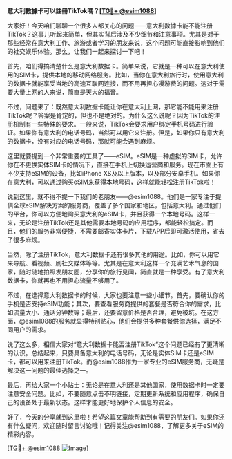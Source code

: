 **意大利數據卡可以註冊TikTok嗎？[[TG💪+ @esim1088](https://t.me/s/esim1088)]**

大家好！今天咱们聊聊一个很多人都关心的问题——意大利數據卡能不能注册TikTok？这事儿听起来简单，但其实背后涉及不少细节和注意事项。尤其是对于那些经常在意大利工作、旅游或者学习的朋友来说，这个问题可能直接影响到他们的社交娱乐体验。那么，让我们一起来探讨一下吧！

首先，咱们得搞清楚什么是意大利数据卡。简单来说，它就是一种可以在意大利使用的SIM卡，提供本地的移动网络服务。比如，当你在意大利旅行时，使用意大利的数据卡就能享受当地的高速互联网连接，而不用再担心漫游费的问题。这对于需要大量上网的人来说，简直是天大的福音。

不过，问题来了：既然意大利数据卡能让你在意大利上网，那它能不能用来注册TikTok呢？答案是肯定的，但也不是绝对的。为什么这么说呢？因为TikTok的注册机制有一些特殊的要求。一般来说，TikTok会要求用户绑定手机号码进行验证。如果你有意大利的电话号码，当然可以用它来注册。但是，如果你只有意大利的数据卡，没有对应的电话号码，那就可能会遇到麻烦。

这里就要提到一个非常重要的工具了——eSIM。eSIM是一种虚拟的SIM卡，允许你在不更换实体SIM卡的情况下，直接在手机上切换运营商和服务。现在市面上有不少支持eSIM的设备，比如iPhone XS及以上版本，以及部分安卓手机。如果你在意大利，可以通过购买eSIM来获得本地号码，这样就能轻松注册TikTok啦！

说到这里，就不得不提一下我们的老朋友——@esim1088。他们是一家专注于提供全球eSIM解决方案的服务商，覆盖了多个国家和地区，包括意大利。通过他们的平台，你可以方便地购买意大利的eSIM卡，并且获得一个本地号码。这样一来，无论是注册TikTok还是其他需要本地号码的应用程序，都能轻松搞定。而且，他们的服务非常便捷，不需要邮寄实体卡片，下载APP后即可激活使用，省去了很多麻烦。

当然，除了注册TikTok，意大利数据卡还有很多其他的用途。比如，你可以用它来导航、看视频、刷社交媒体等等。尤其是在意大利这样一个充满艺术气息的国家，随时随地拍照发朋友圈，分享你的旅行见闻，简直就是一种享受。有了意大利数据卡，你就再也不用担心流量不够用了。

不过，在选择意大利数据卡的时候，大家也要注意一些小细节。首先，要确认你的手机是否支持eSIM功能；其次，要查看服务商提供的套餐是否符合你的需求，比如流量大小、通话分钟数等；最后，还要留意价格是否合理，避免被坑。在这方面，@esim1088的服务就显得特别贴心，他们会提供多种套餐供你选择，满足不同用户的需求。

说了这么多，相信大家对“意大利数据卡能否注册TikTok”这个问题已经有了更清晰的认识。总结起来，只要具备意大利的电话号码，无论是实体SIM卡还是eSIM卡，都可以用来注册TikTok。而@esim1088作为一家专业的eSIM服务商，无疑是解决这一问题的最佳选择之一。

最后，再给大家一个小贴士：无论是在意大利还是其他国家，使用数据卡时一定要注意安全问题。比如，不要随意点击不明链接，定期更新系统和应用程序，确保自己的设备处于最新状态。这样才能更好地保护个人信息的安全。

好了，今天的分享就到这里啦！希望这篇文章能帮助到有需要的朋友们。如果你还有什么疑问，欢迎随时留言讨论哦！记得关注@esim1088，了解更多关于eSIM的精彩内容。

[[TG💪+ @esim1088](https://t.me/s/esim1088) ![Image](https://i.postimg.cc/4NQfJmqS/Snipaste-2025-05-13-00-14-12.png)]